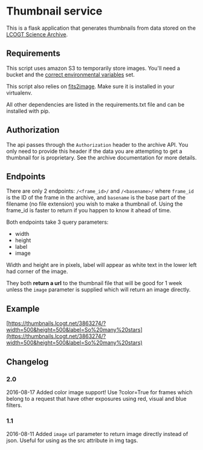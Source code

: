 # Thumbnail service

This is a flask application that generates thumbnails from data stored on the
[LCOGT Science Archive](https://developers.lcogt.net/pages/archive.html).

## Requirements

This script uses amazon S3 to temporarily store images. You'll need a bucket and the
[correct environmental variables](http://boto3.readthedocs.io/en/latest/guide/quickstart.html#configuration)
set.

This script also relies on [fits2image](https://github.com/LCOGT/fits2image). Make sure it is installed
in your virtualenv.

All other dependencies are listed in the requirements.txt file and can be installed with pip.

## Authorization

The api passes through the `Authorization` header to the archive API. You only need to provide
this header if the data you are attempting to get a thumbnail for is proprietary. See the archive
documentation for more details.

## Endpoints

There are only 2 endpoints: `/<frame_id>/` and `/<basename>/` where `frame_id` is the ID of the frame
in the archive, and `basename` is the base part of the filename (no file extension) you wish to make
a thumbnail of. Using the frame_id is faster to return if you happen to know it
ahead of time.

Both endpoints take 3 query parameters:

* width
* height
* label
* image

Width and height are in pixels, label will appear as white text in the lower left had corner of the image.

They both **return a url** to the thumbnail file that will be good for 1 week unless the `image` parameter
is supplied which will return an image directly.


## Example

[https://thumbnails.lcogt.net/3863274/?width=500&height=500&label=So%20many%20stars](https://thumbnails.lcogt.net/3863274/?width=500&height=500&label=So%20many%20stars)

## Changelog

### 2.0
2016-08-17
Added color image support! Use ?color=True for frames which belong to a request that have other exposures
using red, visual and blue filters.

### 1.1
2016-08-11
Added `image` url parameter to return image directly instead of json. Useful
for using as the src attribute in img tags.
